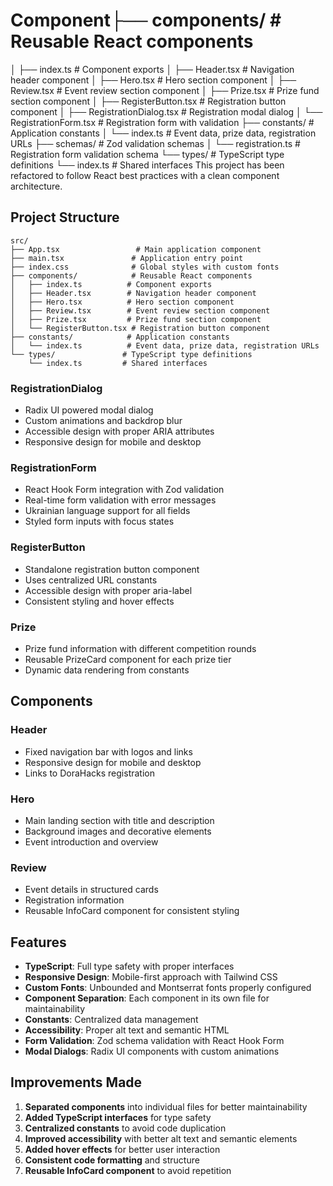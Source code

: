 # Component├── components/ # Reusable React components

│ ├── index.ts # Component exports
│ ├── Header.tsx # Navigation header component
│ ├── Hero.tsx # Hero section component
│ ├── Review.tsx # Event review section component
│ ├── Prize.tsx # Prize fund section component
│ ├── RegisterButton.tsx # Registration button component
│ ├── RegistrationDialog.tsx # Registration modal dialog
│ └── RegistrationForm.tsx # Registration form with validation
├── constants/ # Application constants
│ └── index.ts # Event data, prize data, registration URLs
├── schemas/ # Zod validation schemas
│ └── registration.ts # Registration form validation schema
└── types/ # TypeScript type definitions
└── index.ts # Shared interfaces
This project has been refactored to follow React best practices with a clean component architecture.

## Project Structure

```
src/
├── App.tsx                 # Main application component
├── main.tsx               # Application entry point
├── index.css              # Global styles with custom fonts
├── components/            # Reusable React components
│   ├── index.ts          # Component exports
│   ├── Header.tsx        # Navigation header component
│   ├── Hero.tsx          # Hero section component
│   ├── Review.tsx        # Event review section component
│   ├── Prize.tsx         # Prize fund section component
│   └── RegisterButton.tsx # Registration button component
├── constants/            # Application constants
│   └── index.ts          # Event data, prize data, registration URLs
└── types/               # TypeScript type definitions
    └── index.ts         # Shared interfaces

```

### RegistrationDialog

- Radix UI powered modal dialog
- Custom animations and backdrop blur
- Accessible design with proper ARIA attributes
- Responsive design for mobile and desktop

### RegistrationForm

- React Hook Form integration with Zod validation
- Real-time form validation with error messages
- Ukrainian language support for all fields
- Styled form inputs with focus states

### RegisterButton

- Standalone registration button component
- Uses centralized URL constants
- Accessible design with proper aria-label
- Consistent styling and hover effects

### Prize

- Prize fund information with different competition rounds
- Reusable PrizeCard component for each prize tier
- Dynamic data rendering from constants

## Components

### Header

- Fixed navigation bar with logos and links
- Responsive design for mobile and desktop
- Links to DoraHacks registration

### Hero

- Main landing section with title and description
- Background images and decorative elements
- Event introduction and overview

### Review

- Event details in structured cards
- Registration information
- Reusable InfoCard component for consistent styling

## Features

- **TypeScript**: Full type safety with proper interfaces
- **Responsive Design**: Mobile-first approach with Tailwind CSS
- **Custom Fonts**: Unbounded and Montserrat fonts properly configured
- **Component Separation**: Each component in its own file for maintainability
- **Constants**: Centralized data management
- **Accessibility**: Proper alt text and semantic HTML
- **Form Validation**: Zod schema validation with React Hook Form
- **Modal Dialogs**: Radix UI components with custom animations

## Improvements Made

1. **Separated components** into individual files for better maintainability
2. **Added TypeScript interfaces** for type safety
3. **Centralized constants** to avoid code duplication
4. **Improved accessibility** with better alt text and semantic elements
5. **Added hover effects** for better user interaction
6. **Consistent code formatting** and structure
7. **Reusable InfoCard component** to avoid repetition

